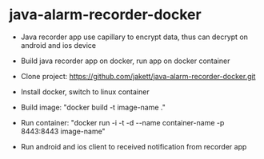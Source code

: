 # java-alarm-recorder-docker
- Java recorder app use capillary to encrypt data, thus can decrypt on android and ios device
- Build java recorder app on docker, run app on docker container

- Clone project: https://github.com/jakett/java-alarm-recorder-docker.git
- Install docker, switch to linux container
- Build image: "docker build -t image-name ."
- Run container: "docker run -i -t -d --name container-name -p 8443:8443 image-name"
- Run android and ios client to received notification from recorder app